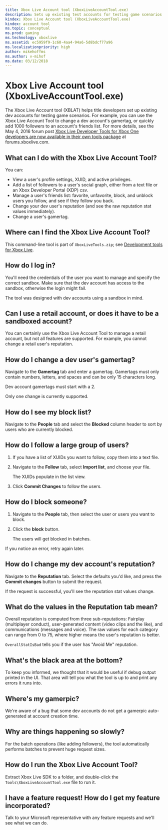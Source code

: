 ```yaml
---
title: Xbox Live Account tool (XboxLiveAccountTool.exe)
description: Sets up existing test accounts for testing game scenarios.
kindex: Xbox Live Account tool (XboxLiveAccountTool.exe)
kindex: account tool
ms.topic: conceptual
ms.prod: gaming
ms.technology: xboxlive
ms.assetid: ec5959f9-1c60-4aa4-94a6-5d8bdcf77a96
ms.localizationpriority: high
author: mikehoffms
ms.author: v-mihof
ms.date: 03/12/2018
---
```


# Xbox Live Account tool (XboxLiveAccountTool.exe)

<!-- `XboxLiveTools.zip` contains the following "XboxLiveAccountTool-Readme.txt" content. -->
<!-- ## XboxLiveAccountTool (XBLAT) FAQ -->
<!-- ### What is XBLAT? -->

The Xbox Live Account tool (XBLAT) helps title developers set up existing dev accounts for testing game scenarios.
For example, you can use the Xbox Live Account Tool to change a dev account's gamertag, or quickly add 1000 followers to an account's friends list.
For more details, see the May 4, 2016 forum post [Xbox Live Developer Tools for Xbox One developers are now available in their own tools package](https://www.aka.ms/XboxLiveAccountTool) at forums.xboxlive.com.
<!-- The forum post mentions:
* Xbox Live Trace Analyzer
* Xbox Live Account Tool
* Xbox Tournament Tool
* MatchSim -->


## What can I do with the Xbox Live Account Tool?

You can:
*  View a user's profile settings, XUID, and active privileges.
*  Add a list of followers to a user's social graph, either from a text file or an Xbox Developer Portal (XDP) csv.
*  Manage a user's friends list: favorite, unfavorite, block, and unblock users you follow, and see if they follow you back.
*  Change your dev user's reputation (and see the raw reputation stat values immediately).
*  Change a user's gamertag.


## Where can I find the Xbox Live Account Tool?

This command-line tool is part of `XboxLiveTools.zip`; see [Development tools for Xbox Live](live-tools.md).


## How do I log in?

You'll need the credentials of the user you want to manage and specify the correct sandbox.
Make sure that the dev account has access to the sandbox, otherwise the login might fail.

The tool was designed with dev accounts using a sandbox in mind.


## Can I use a retail account, or does it have to be a sandboxed account?

You can certainly use the Xbox Live Account Tool to manage a retail account, but not all features are supported.
For example, you cannot change a retail user's reputation.


## How do I change a dev user's gamertag?

Navigate to the **Gamertag** tab and enter a gamertag.
Gamertags must only contain numbers, letters, and spaces and can be only 15 characters long.

Dev account gamertags must start with a 2.

Only one change is currently supported.


## How do I see my block list?

Navigate to the **People** tab and select the **Blocked** column header to sort by users who are currently blocked.


## How do I follow a large group of users?

1. If you have a list of XUIDs you want to follow, copy them into a text file.

2. Navigate to the **Follow** tab, select **Import list**, and choose your file.

   The XUIDs populate in the list view.

3. Click **Commit Changes** to follow the users.


## How do I block someone?

1. Navigate to the **People** tab, then select the user or users you want to block.

2. Click the **block** button.

   The users will get blocked in batches.

If you notice an error, retry again later.


## How do I change my dev account's reputation?

Navigate to the **Reputation** tab.
Select the defaults you'd like, and press the **Commit changes** button to submit the request.

If the request is successful, you'll see the reputation stat values change.


## What do the values in the Reputation tab mean?

Overall reputation is computed from three sub-reputations: Fairplay (multiplayer conduct), user-generated content (video clips and the like), and communications (messages and voice).
The raw values for each category can range from 0 to 75, where higher means the user's reputation is better.

`OverallStatIsBad` tells you if the user has "Avoid Me" reputation.


## What's the black area at the bottom?

To keep you informed, we thought that it would be useful if debug output printed in the UI.
That area will tell you what the tool is up to and print any errors it runs into.


## Where's my gamerpic?

We're aware of a bug that some dev accounts do not get a gamerpic auto-generated at account creation time.


## Why are things happening so slowly?

For the batch operations (like adding followers), the tool automatically performs batches to prevent huge request sizes.


## How do I run the Xbox Live Account Tool?

Extract Xbox Live SDK to a folder, and double-click the `Tools\XboxLiveAccountTool.exe` file to run it.


## I have a feature request! How do I get my feature incorporated?

Talk to your Microsoft representative with any feature requests and we'll see what we can do.


<!-- ### See also -->

<!-- chm only
* [Creating test accounts](../../get-started/live-setup-testaccounts.md) -->
